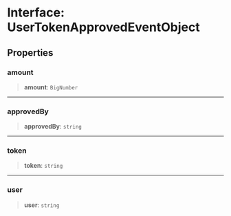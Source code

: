 # Interface: UserTokenApprovedEventObject

## Properties

### amount

> **amount**: `BigNumber`

***

### approvedBy

> **approvedBy**: `string`

***

### token

> **token**: `string`

***

### user

> **user**: `string`
